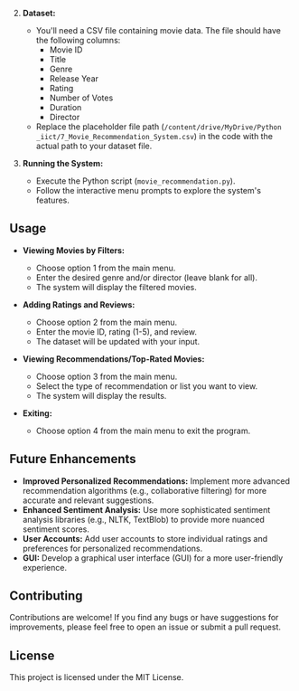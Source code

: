 2. **Dataset:** 
   - You'll need a CSV file containing movie data. The file should have the following columns:
     - Movie ID
     - Title
     - Genre
     - Release Year
     - Rating
     - Number of Votes
     - Duration
     - Director
   - Replace the placeholder file path (`/content/drive/MyDrive/Python _iict/7_Movie_Recommendation_System.csv`) in the code with the actual path to your dataset file.

3. **Running the System:**
   - Execute the Python script (`movie_recommendation.py`).
   - Follow the interactive menu prompts to explore the system's features.

## Usage

- **Viewing Movies by Filters:**
   - Choose option 1 from the main menu.
   - Enter the desired genre and/or director (leave blank for all).
   - The system will display the filtered movies.

- **Adding Ratings and Reviews:**
   - Choose option 2 from the main menu.
   - Enter the movie ID, rating (1-5), and review.
   - The dataset will be updated with your input.

- **Viewing Recommendations/Top-Rated Movies:**
   - Choose option 3 from the main menu.
   - Select the type of recommendation or list you want to view.
   - The system will display the results.

- **Exiting:**
   - Choose option 4 from the main menu to exit the program.

## Future Enhancements

- **Improved Personalized Recommendations:** Implement more advanced recommendation algorithms (e.g., collaborative filtering) for more accurate and relevant suggestions.
- **Enhanced Sentiment Analysis:** Use more sophisticated sentiment analysis libraries (e.g., NLTK, TextBlob) to provide more nuanced sentiment scores.
- **User Accounts:** Add user accounts to store individual ratings and preferences for personalized recommendations.
- **GUI:** Develop a graphical user interface (GUI) for a more user-friendly experience.


## Contributing

Contributions are welcome! If you find any bugs or have suggestions for improvements, please feel free to open an issue or submit a pull request.

## License

This project is licensed under the MIT License.

